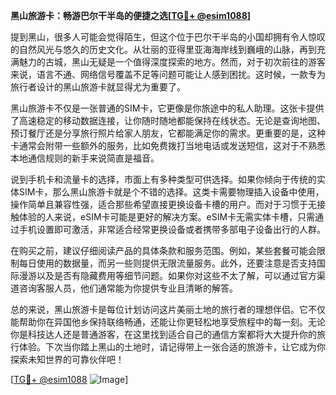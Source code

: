 **黑山旅游卡：畅游巴尔干半岛的便捷之选[[TG💪+ @esim1088](https://t.me/s/esim1088)]**

提到黑山，很多人可能会觉得陌生，但这个位于巴尔干半岛的小国却拥有令人惊叹的自然风光与悠久的历史文化。从壮丽的亚得里亚海海岸线到巍峨的山脉，再到充满魅力的古城，黑山无疑是一个值得深度探索的地方。然而，对于初次前往的游客来说，语言不通、网络信号覆盖不足等问题可能让人感到困扰。这时候，一款专为旅行者设计的黑山旅游卡就显得尤为重要了。

黑山旅游卡不仅是一张普通的SIM卡，它更像是你旅途中的私人助理。这张卡提供了高速稳定的移动数据连接，让你随时随地都能保持在线状态。无论是查询地图、预订餐厅还是分享旅行照片给家人朋友，它都能满足你的需求。更重要的是，这种卡通常会附带一些额外的服务，比如免费拨打当地电话或发送短信，这对于不熟悉本地通信规则的新手来说简直是福音。

说到手机卡和流量卡的选择，市面上有多种类型可供选择。如果你倾向于传统的实体SIM卡，那么黑山旅游卡就是个不错的选择。这类卡需要物理插入设备中使用，操作简单且兼容性强，适合那些希望直接更换设备卡槽的用户。而对于习惯于无接触体验的人来说，eSIM卡可能是更好的解决方案。eSIM卡无需实体卡槽，只需通过手机设置即可激活，非常适合经常更换设备或者携带多部电子设备出行的人群。

在购买之前，建议仔细阅读产品的具体条款和服务范围。例如，某些套餐可能会限制每日使用的数据量，而另一些则提供无限流量服务。此外，还要注意是否支持国际漫游以及是否有隐藏费用等细节问题。如果你对这些不太了解，可以通过官方渠道咨询客服人员，他们通常能为你提供专业且清晰的解答。

总的来说，黑山旅游卡是每位计划访问这片美丽土地的旅行者的理想伴侣。它不仅能帮助你在异国他乡保持联络畅通，还能让你更轻松地享受旅程中的每一刻。无论你是科技达人还是普通游客，在这里找到适合自己的通信方案都将大大提升你的旅行体验。下次当你踏上黑山的土地时，请记得带上一张合适的旅游卡，让它成为你探索未知世界的可靠伙伴吧！

[[TG💪+ @esim1088](https://t.me/s/esim1088) ![Image](https://i.postimg.cc/4NQfJmqS/Snipaste-2025-05-13-00-14-12.png)]